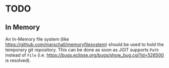 # TODO
## In Memory
An In-Memory file system (like
https://github.com/marschall/memoryfilesystem) should be used to hold
the temporary git repository. This can be done as soon as JGIT supports
`Path` instead of `File` (i.e.
https://bugs.eclipse.org/bugs/show_bug.cgi?id=526500 is resolved).